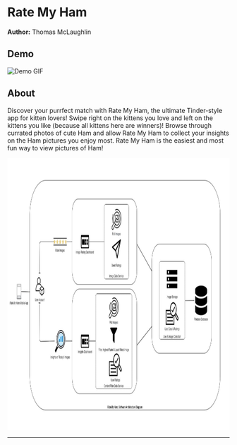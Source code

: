# Rate My Ham
**Author:** Thomas McLaughlin

## Demo
<img src="RMH_Gif.gif" alt="Demo GIF" width="400"/>

## About
Discover your purrfect match with Rate My Ham, the ultimate Tinder-style app for kitten lovers! Swipe right on the kittens you love and left on the kittens you like (because all kittens here are winners)! Browse through currated photos of cute Ham and allow Rate My Ham to collect your insights on the Ham pictures you enjoy most. Rate My Ham is the easiest and most fun way to view pictures of Ham!

<img src="Software Architecture Diagram-RMH.jpg" alt="Software Architecture" width="1096" height="616"/>

---
